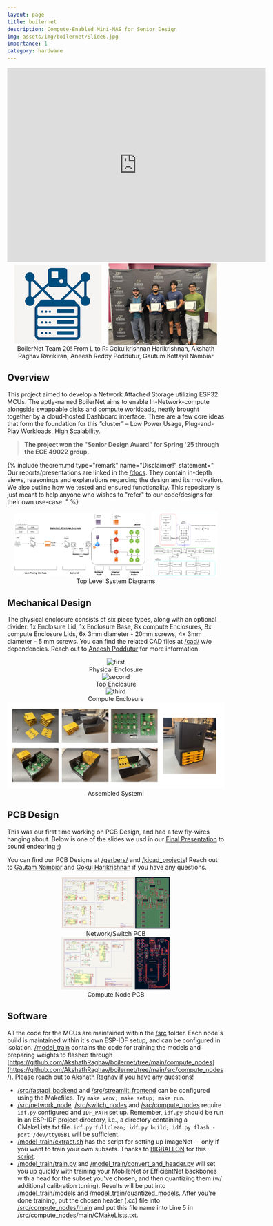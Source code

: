 ```yaml
---
layout: page
title: boilernet
description: Compute-Enabled Mini-NAS for Senior Design
img: assets/img/boilernet/Slide6.jpg
importance: 1
category: hardware 
---
```


<div align="center">
<iframe width="600" height="450" src="https://www.youtube.com/embed/jUlh9KClEwE" title="BoilerNet Overview + Demo -  Senior Design Award - ECE 49022 Spring &#39;25 - Purdue" frameborder="0" allow="accelerometer; autoplay; clipboard-write; encrypted-media; gyroscope; picture-in-picture; web-share" referrerpolicy="strict-origin-when-cross-origin" allowfullscreen></iframe>
</div>

<div style="display: flex; justify-content: center; align-items: center; gap: 1rem;">
  <img src="/assets/img/boilernet/logo.png" alt="logo" style="width: 40%;" />
  <img src="/assets/img/boilernet/boilerNAS_people.jpeg" alt="people" style="width: 50%;" />
</div>

<div class="caption" align="center">
    BoilerNet Team 20! 
    From L to R: Gokulkrishnan Harikrishnan, Akshath Raghav Ravikiran, Aneesh Reddy Poddutur, Gautum Kottayil Nambiar
</div>

## Overview 

This project aimed to develop a Network Attached Storage utilizing ESP32 MCUs. The aptly-named BoilerNet aims to enable In-Network-compute alongside swappable disks and compute workloads, neatly brought together by a cloud-hosted Dashboard interface. There are a few core ideas that form the foundation for this ”cluster” – Low Power Usage, Plug-and-Play Workloads, High Scalability. 

> **The project won the "Senior Design Award" for Spring '25 through the ECE 49022 group.**


{% include theorem.md 
  type="remark"
  name="Disclaimer!"
  statement="
    Our reports/presentations are linked in the [/docs](https://github.com/AkshathRaghav/boilernet/tree/main/docs/). They contain in-depth views, reasonings and explanations regarding the design and its motivation. We also outline how we tested and ensured functionality. This repository is just meant to help anyone who wishes to "refer" to our code/designs for their own use-case. 
  "
%}


<div style="display: flex; justify-content: center; align-items: center; gap: 1rem;">
  <img src="/assets/img/boilernet/top_level.png" alt="logo" style="width: 60%;" />
  <img src="/assets/img/boilernet/top_level_system.png" alt="people" style="width: 30%;" />
</div>
<div class="caption" align="center">
    Top Level System Diagrams
</div>


## Mechanical Design

The physical enclosure consists of six piece types, along with an optional divider: 1x Enclosure Lid, 1x Enclosure Base, 8x compute Enclosures, 8x compute Enclosure Lids, 6x
3mm diameter - 20mm screws, 4x 3mm diameter - 5 mm screws. You can find the related CAD files at [/cad/](https://github.com/AkshathRaghav/boilernet/tree/main/cad/) w/o dependencies. Reach out to [Aneesh Poddutur](https://www.linkedin.com/in/aneesh-poddutur/) for more information. 


<div align="center">
  <img src="/assets/img/boilernet/mechanical_first.png" alt="first" style="width: 40%;"/>
  <caption> 
</div>
<div class="caption" align="center">
    Physical Enclosure
</div>

<div align="center">
  <img src="/assets/img/boilernet/second.drawio.png" alt="second" style="width: 40%;"/>
</div>
<div class="caption" align="center">
    Top Enclosure
</div>

<div align="center">
  <img src="/assets/img/boilernet/mechanical_third.png" alt="third" style="width: 40%;"/>
</div>
<div class="caption" align="center">
    Compute Enclosure
</div>

<div align="center">
  <img src="/assets/img/boilernet/Slide6.jpg" alt="third" style="height: 50%;"/>
</div>
<div class="caption" align="center">
    Assembled System!
</div>

## PCB Design

This was our first time working on PCB Design, and had a few fly-wires hanging about. Below is one of the slides we usd in our [Final Presentation](/docs/Final%20Design%20Review.pdf) to sound endearing ;)

You can find our PCB Designs at [/gerbers/](https://github.com/AkshathRaghav/boilernet/tree/main/gerbers/) and [/kicad_projects](https://github.com/AkshathRaghav/boilernet/tree/main/kicad_projects/)! Reach out to [Gautam Nambiar](https://www.linkedin.com/in/gautam-nambiar-821479251/) and [Gokul Harikrishnan](https://www.linkedin.com/in/gokulkrishnan-harikrishnan-40334b227/) if you have any questions.



<div align="center">
  <img src="/assets/img/boilernet/pcb_network.png" alt="third" style="width: 50%;"/>
</div>
<div class="caption" align="center">
    Network/Switch PCB
</div>

<div align="center">
  <img src="/assets/img/boilernet/pcb_compute.png" alt="third" style="width: 50%;"/>
</div>
<div class="caption" align="center">
    Compute Node PCB
</div>

## Software 

All the code for the MCUs are maintained within the [/src](https://github.com/AkshathRaghav/boilernet/tree/main/src/) folder. Each node's build is maintained within it's own ESP-IDF setup, and can be configured in isolation. 
[/model_train](https://github.com/AkshathRaghav/boilernet/tree/main/model_train/) contains the code for training the models and preparing weights to flashed through [https://github.com/AkshathRaghav/boilernet/tree/main/compute_nodes](https://github.com/AkshathRaghav/boilernet/tree/main/src/compute_nodes/). Please reach out to [Akshath Raghav](https://www.linkedin.com/in/akshathrr/) if you have any questions!

- [/src/fastapi_backend](https://github.com/AkshathRaghav/boilernet/tree/main/src/fastapi_backend/) and [/src/streamlit_frontend](https://github.com/AkshathRaghav/boilernet/tree/main/src/streamlit_frontend/) can be configured using the Makefiles. Try `make venv; make setup; make run`. 
- [/src/network_node](https://github.com/AkshathRaghav/boilernet/tree/main/src/network_node/), [/src/switch_nodes](https://github.com/AkshathRaghav/boilernet/tree/main/src/switch_nodes/) and [/src/compute_nodes](https://github.com/AkshathRaghav/boilernet/tree/main/src/compute_nodes/) require `idf.py` configured and `IDF_PATH` set up. Remember, `idf.py` should be run in an ESP-IDF project directory, i.e., a directory containing a CMakeLists.txt file. `idf.py fullclean; idf.py build; idf.py flash -port /dev/ttyUSB1` will be sufficient. 
- [/model_train/extract.sh](https://github.com/AkshathRaghav/boilernet/tree/main/model_train/extract.sh) has the script for setting up ImageNet -- only if you want to train your own subsets. Thanks to [BIGBALLON](https://gist.github.com/BIGBALLON) for this [script](https://gist.github.com/BIGBALLON/8a71d225eff18d88e469e6ea9b39cef4). 
- [/model_train/train.py](https://github.com/AkshathRaghav/boilernet/tree/main/model_train/train.py) and [/model_train/convert_and_header.py](https://github.com/AkshathRaghav/boilernet/tree/main/model_train/convert_and_header.py) will set you up quickly with training your MobileNet or EfficientNet backbones with a head for the subset you've chosen, and then quantizing them (w/ additional calibration tuning). Results will be put into [/model_train/models](https://github.com/AkshathRaghav/boilernet/tree/main/model_train/models/) and [/model_train/quantized_models](https://github.com/AkshathRaghav/boilernet/tree/main/model_train/quantized_models/). After you're done training, put the chosen header (.cc) file into [/src/compute_nodes/main](https://github.com/AkshathRaghav/boilernet/tree/main/src/compute_nodes/main/) and put this file name into Line 5 in [/src/compute_nodes/main/CMakeLists.txt](/src/compute_nodes/main/CMakeLists.txt). 
